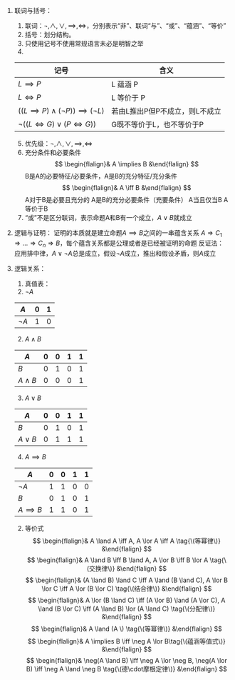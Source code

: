 1. 联词与括号：
	1. 联词：$\neg,\land,\lor,\implies,\iff$，分别表示“非”、联词“与”、“或”、“蕴涵”、“等价”
	 2. 括号：划分结构。
	3. 只使用记号不使用常规语言未必是明智之举
	4. 
 
	 | 记号                                                | 含义                           |
	 | --------------------------------------------------- | ------------------------------ |
	 | $L \implies P$                                      | L 蕴涵 P                       |
	 | $L \iff P$                                          | L 等价于 P                     |
	 | $((L \implies P) \land (\neg P)) \implies (\neg L)$ | 若由L推出P但P不成立，则L不成立 |
	 | $\neg((L \iff G)\lor(P \iff G))$                    | G既不等价于L，也不等价于P      |
	5. 优先级：$\neg,\land,\lor,\implies,\iff$
	 6. 充分条件和必要条件
	  $$ \begin{flalign}& A \implies B  &\end{flalign} $$
	   B是A的必要特征/必要条件，A是B的充分特征/充分条件
	$$ \begin{flalign}& A \iff B  &\end{flalign} $$
	 A对于B是必要且充分的
	  A是B的充分必要条件（充要条件）
	   A当且仅当B
	A等价于B
	 7. “或”不是区分联词，表示命题A和B有一个成立，$A \lor B$就成立
2. 逻辑与证明：
	证明的本质就是建立命题$A \implies B$之间的一串蕴含关系 $A \Rightarrow C_1 \Rightarrow \dots \Rightarrow C_n \Rightarrow B$，每个蕴含关系都是公理或者是已经被证明的命题
	 反证法：应用排中律，$A\lor\neg A$总是成立，假设$\neg A$成立，推出和假设矛盾，则$A$成立
3. 逻辑关系：
	1. 真值表：
	 1. $\neg A$

	  | $A$      | 0   | 1   |
	  | -------- | --- | --- |
	  | $\neg A$ | 1   | 0   | 

	2. $A \land B$

	 | $A$         | 0   | 0   | 1   | 1   |
	 | ----------- | --- | --- | --- | --- |
	 | $B$         | 0   | 1   | 0   | 1   |
	 | $A \land B$ | 0   | 0   | 0   | 1   | 

	3. $A \lor B$

	 | $A$        | 0   | 0   | 1   | 1   |
	 | ---------- | --- | --- | --- | --- |
	 | $B$        | 0   | 1   | 0   | 1   |
	 | $A \lor B$ | 0   | 1   | 1   | 1   | 

	4. $A \implies B$

	 | $A$            | 0   | 0   | 1   | 1   |
	 | -------------- | --- | --- | --- | --- |
	 | $\neg A$       | 1   | 1   | 0   | 0   |
	 | $B$            | 0   | 1   | 0   | 1   |
	 | $A \implies B$ | 1   | 1   | 0   | 1   | 

	2. 等价式
	$$ \begin{flalign}& A \land A \iff A, A \lor A \iff A \tag{\(等幂律\)} &\end{flalign} $$
	 $$ \begin{flalign}& A \land B \iff B \land A, A \lor B \iff B \lor A \tag{\(交换律\)} &\end{flalign} $$
	 $$ \begin{flalign}& (A \land B) \land C \iff A \land (B \land C), A \lor B \lor C \iff A \lor (B \lor C) \tag{\(结合律\)} &\end{flalign} $$
	   $$ \begin{flalign}& A \lor (B \land C) \iff (A \lor B) \land (A \lor C), A \land (B \lor C) \iff (A \land B) \lor (A \land C) \tag{\(分配律\)} &\end{flalign} $$
	$$ \begin{flalign}& A \land (A \) \tag{\(等幂律\)} &\end{flalign} $$
	  $$ \begin{flalign}& A \implies B \iff \neg A \lor B\tag{\(蕴涵等值式\)} &\end{flalign} $$
	  $$ \begin{flalign}& \neg(A \land B) \iff \neg A \lor \neg B, \neg(A \lor B) \iff \neg A \land \neg B \tag{\(德\cdot摩根定律\)} &\end{flalign} $$
	   
	  